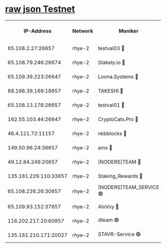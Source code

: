 
[raw json Testnet](https://rpc-check.quickt.stavr.tech/quickt/rpc-quickt-result.json)
=


<table><tr><th>IP-Address</th><th>Network</th><th>Moniker</th><th>Latest Block Height</th><th>Earliest Block Height</th><th>Catching Up</th><th>Tx Index</th><th>Voting Power</th><th>Scan Time</th></tr><tr><td>65.108.2.27:26657</td><td>rhye-2</td><td>testval03 🔴</td><td>1335071</td><td>1</td><td>False</td><td>on</td><td>11002050</td><td>2024-03-20T07:17:59.527858903UTC</td></tr><tr><td>65.108.79.246:26674</td><td>rhye-2</td><td>Stakely.io 🔴</td><td>1335071</td><td>1</td><td>False</td><td>on</td><td>10010</td><td>2024-03-20T07:17:59.843861362UTC</td></tr><tr><td>65.109.39.223:26647</td><td>rhye-2</td><td>Loona.Systems 🔴</td><td>1335072</td><td>1</td><td>False</td><td>off</td><td>86949</td><td>2024-03-20T07:18:04.836794799UTC</td></tr><tr><td>88.198.39.169:18657</td><td>rhye-2</td><td>TAKESHI 🔴</td><td>1335073</td><td>1</td><td>False</td><td>off</td><td>40542</td><td>2024-03-20T07:18:05.417133698UTC</td></tr><tr><td>65.108.13.176:26657</td><td>rhye-2</td><td>testval01 🔴</td><td>1335073</td><td>1</td><td>False</td><td>on</td><td>13082010</td><td>2024-03-20T07:18:06.093677396UTC</td></tr><tr><td>162.55.103.44:26647</td><td>rhye-2</td><td>CryptoCats.Pro 🔴</td><td>1335078</td><td>1</td><td>False</td><td>off</td><td>9999</td><td>2024-03-20T07:18:37.925270654UTC</td></tr><tr><td>46.4.121.72:11157</td><td>rhye-2</td><td>nkbblocks 🔴</td><td>1335070</td><td>70101</td><td>False</td><td>off</td><td>81084</td><td>2024-03-20T07:17:52.681240787UTC</td></tr><tr><td>149.50.96.24:36657</td><td>rhye-2</td><td>ams 🔴</td><td>1335075</td><td>133501</td><td>False</td><td>on</td><td>10732</td><td>2024-03-20T07:18:21.403615113UTC</td></tr><tr><td>49.12.84.248:20657</td><td>rhye-2</td><td>[NODERS]TEAM 🔴</td><td>1335075</td><td>146001</td><td>False</td><td>on</td><td>59690</td><td>2024-03-20T07:18:19.011629464UTC</td></tr><tr><td>135.181.229.110:33657</td><td>rhye-2</td><td>Staking_Rewards 🔴</td><td>1335072</td><td>149101</td><td>False</td><td>on</td><td>9900</td><td>2024-03-20T07:18:05.159913017UTC</td></tr><tr><td>65.108.226.26:30657</td><td>rhye-2</td><td>[NODERS]TEAM_SERVICE 🟢</td><td>1335073</td><td>241501</td><td>False</td><td>on</td><td>0</td><td>2024-03-20T07:18:05.742744179UTC</td></tr><tr><td>65.109.93.152:37657</td><td>rhye-2</td><td>AlxVoy 🔴</td><td>1335071</td><td>315173</td><td>False</td><td>on</td><td>150351</td><td>2024-03-20T07:17:57.137629491UTC</td></tr><tr><td>116.202.217.20:60957</td><td>rhye-2</td><td>dteam 🟢</td><td>1335072</td><td>421794</td><td>False</td><td>on</td><td>0</td><td>2024-03-20T07:18:02.441438081UTC</td></tr><tr><td>135.181.210.171:20027</td><td>rhye-2</td><td>STAVR-Service 🟢</td><td>1335074</td><td>1334001</td><td>False</td><td>on</td><td>0</td><td>2024-03-20T07:18:16.702332689UTC</td></tr></table>
